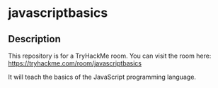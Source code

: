 # javascriptbasics

## Description
This repository is for a TryHackMe room. You can visit the room here: https://tryhackme.com/room/javascriptbasics

It will teach the basics of the JavaScript programming language.
